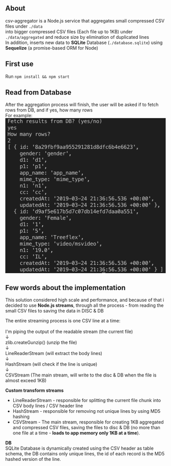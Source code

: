 ## About
csv-aggregator is a Node.js service that aggregates small compressed CSV files under `./data` </br>
into bigger compressed CSV files (Each file up to 1KB) under `./data/aggregated`
and reduce size by elimination of duplicated lines  </br>
In addition, inserts new data to **SQLite** Database (`./database.sqlite`) using **Sequelize** (a promise-based ORM for Node) 

## First use
Run `npm install && npm start`

## Read from Database
After the aggregation process will finish, the user will be asked if to fetch rows from DB, and if yes, how many rows  </br>
For example: </br>
![Screenshot](assets/screenshot-db.png)

## Few words about the implementation
This solution considered high scale and performance, and because of that i decided to use
**Node.js streams**, through all the process - from reading the small CSV files to saving the data in DISC & DB </br>

The entire streaming process is one CSV line at a time: </br></br>
I'm piping the output of the readable stream (the current file) </br>
↓ </br>
zlib.createGunzip() (unzip the file) </br>
↓ </br>
LineReaderStream (will extract the body lines) </br>
↓ </br>
HashStream (will check if the line is unique) </br>
↓ </br>
CSVStream (The main stream, will write to the disc & DB when the file is almost exceed 1KB)

**Custom transform streams** </br>
* LineReaderStream - responsible for splitting the current file chunk into CSV body lines / CSV header line
* HashStream - responsible for removing not unique lines by using MD5 hashing
* CSVStream - The main stream, responsible for creating 1KB aggregated and compressed CSV files, saving the files to disc & DB (no more than one file at a time - **loads to app memory only 1KB at a time**).

**DB** </br>
SQLite Database is dynamically created using the CSV header as table schema, the DB contains only unique lines, the id of each record is the MD5 hashed version of the line.


